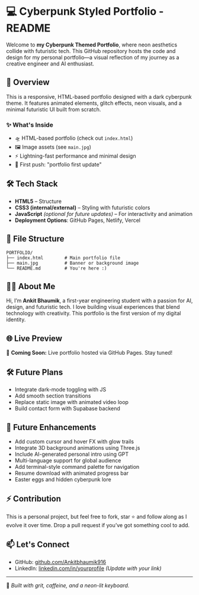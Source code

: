 # 💻 Cyberpunk Styled Portfolio - README

Welcome to **my Cyberpunk Themed Portfolio**, where neon aesthetics collide with futuristic tech. This GitHub repository hosts the code and design for my personal portfolio—a visual reflection of my journey as a creative engineer and AI enthusiast.

## 🚀 Overview
This is a responsive, HTML-based portfolio designed with a dark cyberpunk theme. It features animated elements, glitch effects, neon visuals, and a minimal futuristic UI built from scratch.

### ✨ What's Inside
- 🛸 HTML-based portfolio (check out `index.html`)
- 🖼️ Image assets (see `main.jpg`)
- ⚡ Lightning-fast performance and minimal design
- 🎯 First push: "portfolio first update"

## 🛠️ Tech Stack
- **HTML5** – Structure
- **CSS3 (internal/external)** – Styling with futuristic colors
- **JavaScript** *(optional for future updates)* – For interactivity and animation
- **Deployment Options**: GitHub Pages, Netlify, Vercel

## 📁 File Structure
```
PORTFOLIO/
├── index.html        # Main portfolio file
├── main.jpg          # Banner or background image
└── README.md         # You're here :)
```

## 🧑‍💻 About Me
Hi, I’m **Ankit Bhaumik**, a first-year engineering student with a passion for AI, design, and futuristic tech. I love building visual experiences that blend technology with creativity. This portfolio is the first version of my digital identity.

## 🌐 Live Preview
🚧 **Coming Soon:** Live portfolio hosted via GitHub Pages. Stay tuned!

## 🛠️ Future Plans
- Integrate dark-mode toggling with JS
- Add smooth section transitions
- Replace static image with animated video loop
- Build contact form with Supabase backend

## 🔮 Future Enhancements
- Add custom cursor and hover FX with glow trails
- Integrate 3D background animations using Three.js
- Include AI-generated personal intro using GPT
- Multi-language support for global audience
- Add terminal-style command palette for navigation
- Resume download with animated progress bar
- Easter eggs and hidden cyberpunk lore

## ⚡ Contribution
This is a personal project, but feel free to fork, star ⭐ and follow along as I evolve it over time. Drop a pull request if you’ve got something cool to add.

## 📫 Let's Connect
- GitHub: [github.com/Ankitbhaumik916](https://github.com/Ankitbhaumik916)
- LinkedIn: [linkedin.com/in/yourprofile](#) *(Update with your link)*

---

🦾 *Built with grit, caffeine, and a neon-lit keyboard.*
